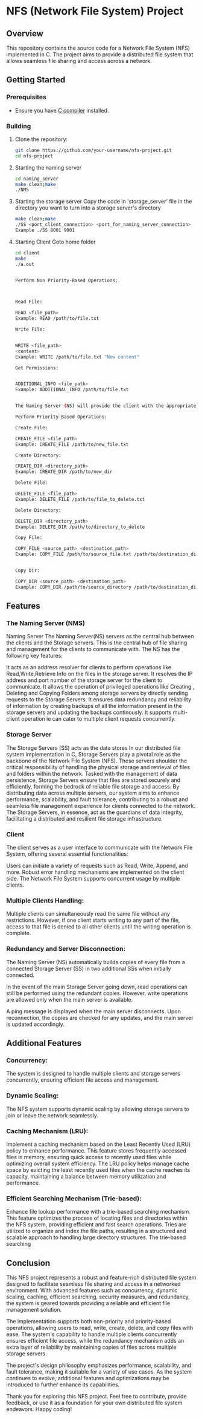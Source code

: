 # NFS (Network File System) Project

## Overview

This repository contains the source code for a Network File System (NFS) implemented in C. The project aims to provide a distributed file system that allows seamless file sharing and access across a network.


## Getting Started

### Prerequisites

- Ensure you have [C compiler](https://gcc.gnu.org/install/index.html) installed.

### Building

1. Clone the repository:

   ```bash
   git clone https://github.com/your-username/nfs-project.git
   cd nfs-project

2. Starting the naming server 
    ```bash 
    cd naming_server
    make clean;make
    ./NMS
3. Starting the storage server 
    Copy the code in 'storage_server' file in the directory you want to turn into a storage server's directory
    ```bash
    make clean;make
    ./SS <port_client_connection> <port_for_naming_server_connection>
    Example ./SS 8001 9001
4. Starting Client
    Goto home folder 
    ```bash
    cd client
    make
    ./a.out


    Perform Non Priority-Based Operations:



    Read File:
    
    READ <file_path>
    Example: READ /path/to/file.txt

    Write File:


    WRITE <file_path> 
    <content>
    Example: WRITE /path/to/file.txt "New content"

    Get Permissions:

    
    ADDITIONAL_INFO <file_path>
    Example: ADDITIONAL_INFO /path/to/file.txt


    The Naming Server (NS) will provide the client with the appropriate port of the connected Storage Server (SS) for the requested file operation. The Storage Server, once connected, is capable of handling multiple clients concurrently using a concurrency mechanism.

    Perform Priority-Based Operations:

    Create File:

    CREATE_FILE <file_path> 
    Example: CREATE_FILE /path/to/new_file.txt 

    Create Directory:

    CREATE_DIR <directory_path> 
    Example: CREATE_DIR /path/to/new_dir

    Delete File:

    DELETE_FILE <file_path>
    Example: DELETE_FILE /path/to/file_to_delete.txt

    Delete Directory:

    DELETE_DIR <directory_path>
    Example: DELETE_DIR /path/to/directory_to_delete

    Copy File:

    COPY_FILE <source_path> <destination_path>
    Example: COPY_FILE /path/to/source_file.txt /path/to/destination_directory


    Copy Dir:

    COPY_DIR <source_path> <destination_path>
    Example: COPY_DIR /path/to/source_directory /path/to/destination_directory


## Features

### The Naming Server (NMS)
Naming Server
The Naming Server(NS) servers as the central hub between the clients and the Storage servers. This is the central hub of file sharing and management for the clients to communicate with. The NS has the following key features:

It acts as an address resolver for clients to perform operations like Read,Write,Retrieve Info on the files in the storage server. It resolves the IP address and port number of the storage server for the client to communicate.
It allows the operation of privileged operations like Creating , Deleting and Copying Folders among storage servers by directly sending requests to the Storage Servers.
It ensures data redundancy and reliability of information by creating backups of all the information present in the storage servers and updating the backups continously.
It supports multi-client operation ie can cater to multiple client requests concurrently.

### Storage Server
The Storage Servers (SS) acts as the data stores In our distributed file system implementation in C, Storage Servers play a pivotal role as the backbone of the Network File System (NFS). These servers shoulder the critical responsibility of handling the physical storage and retrieval of files and folders within the network. Tasked with the management of data persistence, Storage Servers ensure that files are stored securely and efficiently, forming the bedrock of reliable file storage and access. By distributing data across multiple servers, our system aims to enhance performance, scalability, and fault tolerance, contributing to a robust and seamless file management experience for clients connected to the network. The Storage Servers, in essence, act as the guardians of data integrity, facilitating a distributed and resilient file storage infrastructure.
### Client
The client serves as a user interface to communicate with the Network File System, offering several essential functionalities:

Users can initiate a variety of requests such as Read, Write, Append, and more.
Robust error handling mechanisms are implemented on the client side.
The Network File System supports concurrent usage by multiple clients.

### Multiple Clients Handling:

Multiple clients can simultaneously read the same file without any restrictions.
However, if one client starts writing to any part of the file, access to that file is denied to all other clients until the writing operation is complete.



### Redundancy and Server Disconnection:

The Naming Server (NS) automatically builds copies of every file from a connected Storage Server (SS) in two additional SSs when initially connected.

In the event of the main Storage Server going down, read operations can still be performed using the redundant copies. However, write operations are allowed only when the main server is available.

A ping message is displayed when the main server disconnects. Upon reconnection, the copies are checked for any updates, and the main server is updated accordingly.


## Additional Features
### Concurrency:

The system is designed to handle multiple clients and storage servers concurrently, ensuring efficient file access and management.

### Dynamic Scaling:

The NFS system supports dynamic scaling by allowing storage servers to join or leave the network seamlessly.

### Caching Mechanism (LRU):

Implement a caching mechanism based on the Least Recently Used (LRU) policy to enhance performance. This feature stores frequently accessed files in memory, ensuring quick access to recently used files while optimizing overall system efficiency. The LRU policy helps manage cache space by evicting the least recently used files when the cache reaches its capacity, maintaining a balance between memory utilization and performance.

### Efficient Searching Mechanism (Trie-based):

Enhance file lookup performance with a trie-based searching mechanism. This feature optimizes the process of locating files and directories within the NFS system, providing efficient and fast search operations. Tries are utilized to organize and index the file paths, resulting in a structured and scalable approach to handling large directory structures. The trie-based searching


## Conclusion

This NFS project represents a robust and feature-rich distributed file system designed to facilitate seamless file sharing and access in a networked environment. With advanced features such as concurrency, dynamic scaling, caching, efficient searching, security measures, and redundancy, the system is geared towards providing a reliable and efficient file management solution.

The implementation supports both non-priority and priority-based operations, allowing users to read, write, create, delete, and copy files with ease. The system's capability to handle multiple clients concurrently ensures efficient file access, while the redundancy mechanism adds an extra layer of reliability by maintaining copies of files across multiple storage servers.

The project's design philosophy emphasizes performance, scalability, and fault tolerance, making it suitable for a variety of use cases. As the system continues to evolve, additional features and optimizations may be introduced to further enhance its capabilities.

Thank you for exploring this NFS project. Feel free to contribute, provide feedback, or use it as a foundation for your own distributed file system endeavors. Happy coding!






